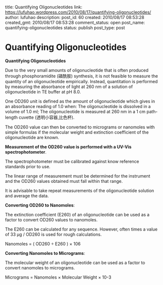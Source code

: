 title: Quantifying Oligonucleotides
link: https://lufuhao.wordpress.com/2010/08/17/quantifying-oligonucleotides/
author: lufuhao
description: 
post_id: 60
created: 2010/08/17 08:53:28
created_gmt: 2010/08/17 08:53:28
comment_status: open
post_name: quantifying-oligonucleotides
status: publish
post_type: post

# Quantifying Oligonucleotides

**Quantifying Oligonucleotides**

Due to the very small amounts of oligonucleotide that is often produced through phosphoramidite (磷酰胺) synthesis, it is not feasible to measure the quantity of an oligonucleotide empirically. Instead, quantitation is performed by measuring the absorbance of light at 260 nm of a solution of oligonucleotide in TE buffer at pH 8.0. 

One OD260 unit is defined as the amount of oligonucleotide which gives in an absorbance reading of 1.0 when: The oligonucleotide is dissolved in a volume of 1.0 ml; The oligonucleotide is measured at 260 nm in a 1 cm path-length cuvette (透明小容器,比色杯). 

The OD260 value can then be converted to micrograms or nanomoles with simple formulas if the molecular weight and extinction coefficient of the oligonucleotide are known. 

**Measurement of the OD260 value is performed with a UV-Vis spectrophotometer**. 

The spectrophotometer must be calibrated against know reference standards prior to use. 

The linear range of measurement must be determined for the instrument and the OD260 values obtained must fall within that range. 

It is advisable to take repeat measurements of the oligonucleotide solution and average the data. 

**Converting OD260 to Nanomoles**: 

The extinction coefficient (E260) of an oligonucleotide can be used as a factor to convert OD260 values to nanomoles. 

The E260 can be calculated for any sequence. However, often times a value of 33 µg / OD260 is used for rough calculations. 

Nanomoles = ( OD260 ÷ E260 ) × 106 

**Converting Nanomoles to Micrograms**: 

The molecular weight of an oligonucleotide can be used as a factor to convert nanomoles to micrograms. 

Micrograms = Nanomoles × Molecular Weight × 10-3